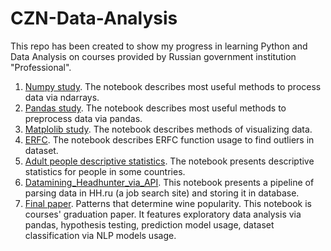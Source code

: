 # CZN-Data-Analysis
This repo has been created to show my progress in learning Python and Data Analysis on courses provided by Russian government institution "Professional".
1. [Numpy study](https://nbviewer.org/github/kobazauros/CZN-Data-Analysis/blob/main/Numpy_study.ipynb). The notebook describes most useful methods to process data via ndarrays.
2. [Pandas study](https://nbviewer.org/github/kobazauros/CZN-Data-Analysis/blob/main/Pandas_study.ipynb). The notebook describes most useful methods to preprocess data via pandas.
3. [Matplolib study](https://nbviewer.org/github/kobazauros/CZN-Data-Analysis/blob/main/Matplotlib_study.ipynb). The notebook describes methods of visualizing data.
4. [ERFC](https://nbviewer.org/github/kobazauros/CZN-Data-Analysis/blob/main/ERFC.ipynb). The notebook describes ERFC function usage to find outliers in dataset.
5. [Adult people descriptive statistics](https://nbviewer.org/github/kobazauros/CZN-Data-Analysis/blob/main/Adult_people_descriptive_statistics.ipynb). The notebook presents descriptive statistics for people in some countries.
6. [Datamining_Headhunter_via_API](). This notebook presents a pipeline of parsing data in HH.ru (a job search site) and storing it in database.
7. [Final paper](https://nbviewer.org/github/kobazauros/CZN-Data-Analysis/blob/main/Final%20paper.%20Patterns%20that%20determine%20wine%20popularity..ipynb). Patterns that determine wine popularity. This notebook is courses' graduation paper. It features exploratory data analysis via pandas, hypothesis testing, prediction model usage, dataset classification via NLP models usage.
